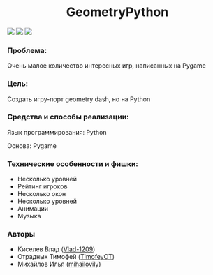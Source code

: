 <h1 style="text-align: center;">GeometryPython</h1>

![](https://img.shields.io/badge/TIV-team-red)
![](https://img.shields.io/badge/pygame-2.1.0-yellow)
![](https://img.shields.io/badge/python-3.7-green)


### Проблема:
Очень малое количество интересных игр, написанных на Pygame

### Цель: 
Создать игру-порт geometry dash, но на Python

### Средства и способы реализации: 
Язык программирования: Python

Основа: Pygame

### Технические особенности и фишки:
    
- Несколько уровней
- Рейтинг игроков
- Несколько окон
- Несколько уровней
- Анимации
- Музыка

### Авторы

- Киселев Влад ([Vlad-1209](https://github.com/Vlad-1209))
- Отрадных Тимофей ([TimofeyOT](https://github.com/TimofeyOT))
- Михайлов Илья ([mihailovily](https://github.com/Mihailovily))

